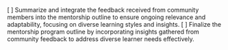 [ ] Summarize and integrate the feedback received from community members into the mentorship outline to ensure ongoing relevance and adaptability, focusing on diverse learning styles and insights.
[ ] Finalize the mentorship program outline by incorporating insights gathered from community feedback to address diverse learner needs effectively.